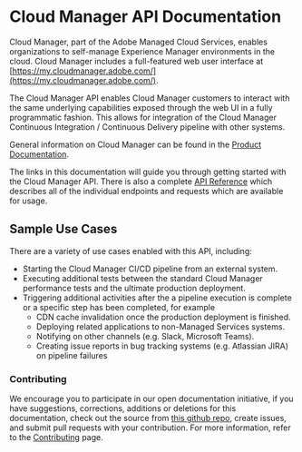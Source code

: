 # Cloud Manager API Documentation

Cloud Manager, part of the Adobe Managed Cloud Services, enables organizations to self-manage Experience Manager environments in the cloud. Cloud Manager includes a full-featured web user interface at [https://my.cloudmanager.adobe.com/](https://my.cloudmanager.adobe.com/).

The Cloud Manager API enables Cloud Manager customers to interact with the same underlying capabilities exposed through the web UI in a fully programmatic fashion. This allows for integration of the Cloud Manager Continuous Integration / Continuous Delivery pipeline with other systems.

General information on Cloud Manager can be found in the [Product Documentation]( https://www.adobe.com/go/aem_cloud_mgr_userguide_en).

The links in this documentation will guide you through getting started with the Cloud Manager API. There is also a complete [API Reference](swagger-specs/api.yaml) which describes all of the individual endpoints and requests which are available for usage.

## Sample Use Cases

There are a variety of use cases enabled with this API, including:

* Starting the Cloud Manager CI/CD pipeline from an external system.
* Executing additional tests between the standard Cloud Manager performance tests and the ultimate production deployment.
* Triggering additional activities after the a pipeline execution is complete or a specific step has been completed, for example
    - CDN cache invalidation once the production deployment is finished.
    - Deploying related applications to non-Managed Services systems.
    - Notifying on other channels (e.g. Slack, Microsoft Teams).
    - Creating issue reports in bug tracking systems (e.g. Atlassian JIRA) on pipeline failures

### Contributing

We encourage you to participate in our open documentation initiative, if you have suggestions, corrections, additions or deletions for this documentation, check out the source from [this github repo](https://github.com/AdobeDocs/cloudmanager-api-docs), create issues, and submit pull requests with your contribution. For more information, refer to the [Contributing](https://github.com/AdobeDocs/cloudmanager-api-docs/blob/master/CONTRIBUTING.md) page.

<!-- OSSRH-61852 -->
